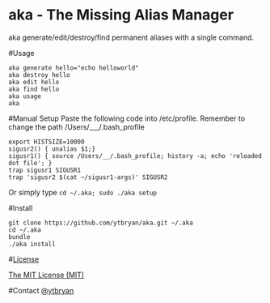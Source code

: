 # aka - The Missing Alias Manager

aka generate/edit/destroy/find permanent aliases with a single command. 

#Usage

```
aka generate hello="echo helloworld" 
aka destroy hello
aka edit hello
aka find hello
aka usage
aka 
```

#Manual Setup
Paste the following code into /etc/profile. Remember to change the path /Users/___/.bash_profile
```
export HISTSIZE=10000
sigusr2() { unalias $1;}
sigusr1() { source /Users/__/.bash_profile; history -a; echo 'reloaded dot file'; }
trap sigusr1 SIGUSR1
trap 'sigusr2 $(cat ~/sigusr1-args)' SIGUSR2
```
Or simply type `cd ~/.aka; sudo ./aka setup`


#Install
```
git clone https://github.com/ytbryan/aka.git ~/.aka
cd ~/.aka
bundle
./aka install
```

#[License](#license)

[The MIT License (MIT)](http://www.opensource.org/licenses/MIT)

#Contact 
[@ytbryan](http://www.twitter.com/ytbryan)